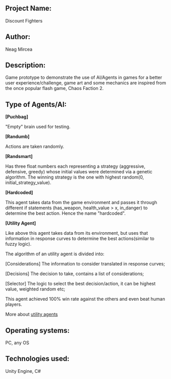 ## Project Name:

 Discount Fighters
 
## Author:

 Neag Mircea
 
## Description:

 Game prototype to demonstrate the use of AI/Agents in games for a better user experience/challenge, game art and 
some mechanics are inspired from the once popular flash game, Chaos Faction 2.
 
## Type of Agents/AI:

 __[Puchbag]__
 
 "Empty" brain used for testing.
 
 __[Randumb]__
 
 Actions are taken randomly.
 
 __[Randsmart]__
 
 Has three float numbers each representing a strategy (aggressive, defensive, greedy) 
whose initial values were determined via a genetic algorithm. The winning strategy is 
the one with highest random(0, initial_strategy_value).

 __[Hardcoded]__
 
 This agent takes data from the game environment and passes it through different if statements
(has_weapon, health_value > x, in_danger) to determine the best action. Hence the name "hardcoded".

 __[Utility Agent]__
 
 Like above this agent takes data from its environment, but uses that information in response curves
to determine the best actions(similar to fuzzy logic).

 The algorithm of an utility agent is divided into:

[Considerations]
 The information to consider translated in response curves;

[Decisions]
 The decision to take, contains a list of considerations;

[Selector] 
 The logic to select the best decision/action, it can be 
highest value, weighted random etc;

 This agent achieved 100% win rate against the others 
and even beat human players.
 
More about [utility agents](https://www.gdcvault.com/play/1021848/Building-a-Better-Centaur-AI)
 
## Operating systems:
 PC, any OS
 
## Technologies used:

 Unity Engine, C#
 

 